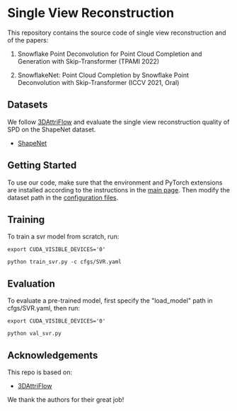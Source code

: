 # Single View Reconstruction

This repository contains the source code of single view reconstruction and of the papers:

1. Snowflake Point Deconvolution for Point Cloud Completion and Generation with Skip-Transformer (TPAMI 2022)

2. SnowflakeNet: Point Cloud Completion by Snowflake Point Deconvolution with Skip-Transformer (ICCV 2021, Oral)



## Datasets

We follow [3DAttriFlow](https://github.com/junshengzhou/3DAttriFlow) and evaluate the single view reconstruction quality of SPD on the ShapeNet dataset.

- [ShapeNet](https://drive.google.com/drive/folders/1If_-t0Aw9Zps-gj5ttgaMSTqRwYms9Ag?usp=sharing)


## Getting Started

To use our code, make sure that the environment and PyTorch extensions are installed according to the instructions in the [main page](https://raw.githubusercontent.com/AllenXiangX/SnowflakeNet). Then modify the dataset path in the [configuration files](https://github.com/AllenXiangX/SnowflakeNet/tree/main/svr/cfgs).


## Training

To train a svr model from scratch, run:

```
export CUDA_VISIBLE_DEVICES='0'

python train_svr.py -c cfgs/SVR.yaml
```


## Evaluation

To evaluate a pre-trained model, first specify the "load_model" path in cfgs/SVR.yaml, then run:

```
export CUDA_VISIBLE_DEVICES='0'

python val_svr.py
```

## Acknowledgements

This repo is based on: 
- [3DAttriFlow](https://github.com/junshengzhou/3DAttriFlow)

We thank the authors for their great job!